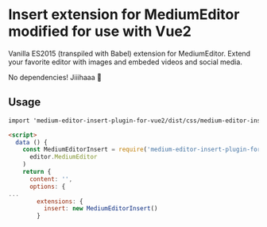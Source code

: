 # Insert extension for MediumEditor modified for use with Vue2

Vanilla ES2015 (transpiled with Babel) extension for MediumEditor. Extend your favorite editor with images and embeded videos and social media.

No dependencies! Jiiihaaa :tada:

## Usage

```html
import 'medium-editor-insert-plugin-for-vue2/dist/css/medium-editor-insert.css'

<script>
  data () {
    const MediumEditorInsert = require('medium-editor-insert-plugin-for-vue2/dist/js/medium-editor-insert.js').get(
      editor.MediumEditor
    )
    return {
      content: '',
      options: {
...
        extensions: {
          insert: new MediumEditorInsert()
        }
```
